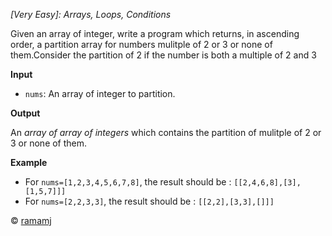 *[Very Easy]: Arrays, Loops, Conditions*

Given an array of integer, write a program which returns, in ascending order, a partition array for numbers mulitple of 2 or 3 or none of them.Consider the partition of 2 if the number is both a multiple of 2 and 3

__Input__
- `nums`: An array of integer to partition.

__Output__

An *array of array of integers* which contains the partition of mulitple of 2 or 3 or none of them.

__Example__

- For `nums=[1,2,3,4,5,6,7,8]`, the result should be : `[[2,4,6,8],[3],[1,5,7]]]`
- For `nums=[2,2,3,3]`, the result should be : `[[2,2],[3,3],[]]]`

© [ramamj](https://app.codesignal.com/profile/ramamj)


